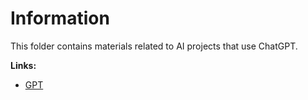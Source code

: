 # Information

This folder contains materials related to AI projects that use ChatGPT.

**Links:**
- [GPT](https://chatgpt.com/g/g-68f28c2744708191aea68d807ed7d046-mcengine-essential)
